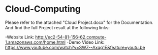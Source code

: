 # Cloud-Computing

Please refer to the attached "Cloud Project.docx" for the Documentation.
And find the full Project result at the following links:

-Website Link: http://ec2-54-81-156-62.compute-1.amazonaws.com/home.html
-Demo Video Link: https://www.youtube.com/watch?v=SWZ--Axqq1E&feature=youtu.be
